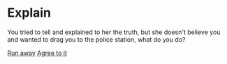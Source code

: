 # Explain
You tried to tell and explained to her the truth, but she doesn't believe you and wanted to drag you to the police station, what do you do?

[Run away](accident.md)
[Agree to it](kidnapped.md)
